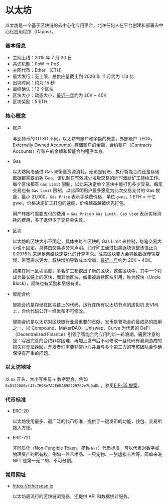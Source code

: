 # 以太坊

以太坊是一个基于区块链的去中心化应用平台，允许任何人在平台创建和部署去中心化应用程序（Dapps）。

### 基本信息

- 主网上线：2015 年 7 月 30 日
- 共识机制：PoW -> PoS
- 主网代币：Ether （ETH）
- 最大发行：无上限，总供应量截止到 2020 年 11 月约为 1.13 亿
- 出块时间：约为 15 秒
- 最终确认：12 个区块
- 区块大小：动态大小，[最近一年](https://etherscan.io/chart/blocksize)约为 20K ~ 40K
- 区块奖励：5 ETH

### 核心概念

- 账户

  与比特币的 UTXO 不同，以太坊有账户和余额的概念，外部账户（EOA，Externally Owned Accounts）存储账户的余额，合约账户（Contracts Accounts）存账户的余额和智能合约程序本身。

- Gas

  以太坊网络通过 Gas 来衡量资源消耗，无论是转账、执行智能合约还是存储数据都需要消耗 Gas，该机制在有效减少垃圾交易的同时激励矿工持续工作。每个区块都有 `Gas Limit` 限制，以此来决定单个区块中能打包多少交易。每笔交易也有 `Gas Limit` 限制，以此声明用户最多愿意为此次交易支付的 Gas 数量，最小 21,000。`Gas Price` 表示手续费价格，单位 `gwei`，1 ETH = 十亿 gwei，价格决定矿工打包的速度，价格越高越被优先打包。
  
  用户转账时需要支付的费用 = `Gas Price` x `Gas Limit`，`Gas Used` 表示实际消耗的费用，多了退但少了交易会失败。

- 区块

  以太坊的区块大小不固定，具体由每个区块的 Gas Limit 来控制，每笔交易大小也不固定，具体由交易事务来声明。允许矿工通过投票逐块调整该值正负 0.0976% 来满足网络快速变化的计算需求。注意区块变大会导致数据传输变慢，带宽需求更大，叔块增加导致成本增加，[最近一年](https://etherscan.io/chart/blocksize)约为 20K ~ 40K。

  如果在同一区块高度，多名矿工都挖出了新的区块，这些区块中，其中一个将成为最长链上的区块，而其他区块，如果被后续区块引用，称为叔块（Uncle Block），叔块也有奖励和层级有关。

- 智能合约

  智能合约是存储在区块链上的代码，运行在所有以太坊节点的虚拟机 (EVM)上，合约代码公开一经发布不可修改。

  智能合约是以太坊对区块链行业最重要的贡献，发币是智能合约最成熟的应用之一，以 Compound、MakerDAO、Uniswap、Curve 为代表的 DeFi（Decentralized Finance）引领了智能合约应用的新一轮浪潮。需要注意的是：写出完善的合约非常困难，再加上发布后不可修改一旦代码有漏洞造成的损失将无法挽回，开发者们需要非常小心并且与多个第三方的审核团队合作确保没有严重的问题。

### 以太坊地址

  以 `0x` 开头，大小写字母 + 数字混合，例如 `0xD1220A0cf47c7B9Be7A2E6BA89F429762e7b9aDb` ，参见[EIP-55 提案](https://github.com/Ethereum/EIPs/blob/master/EIPS/eip-55.md)。

### 代币标准

- ERC-20

  以太坊使用最多、最广泛的代币标准，提供了一键发币的功能，钱包、交易所接入方便。

- ERC-721
  
  非同质化（Non-Fungible Token，简称 `NFT`）代币标准，可以代表对数字或物理资产的所有权，例如一件艺术品、一只宠物、一张虚拟卡片等，简单来说 NFT 是第一无二的、不可分割。

### 常用网址

- https://etherscan.io

  以太坊最流行的区块链浏览器，还提供 API 和数据统计服务。


